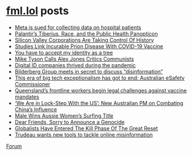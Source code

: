 # [fml.lol](https://fml.lol) posts
<!-- BLOG-POST-LIST:START -->
- [Meta is sued for collecting data on hospital patients](https://fml.lol/meta-is-sued-for-collecting-data-on-hospital-patients/)
- [Palantir’s Tiberius, Race, and the Public Health Panopticon](https://fml.lol/palantirs-tiberius-race-and-the-public-health-panopticon/)
- [Silicon Valley Corporations Are Taking Control Of History](https://fml.lol/silicon-valley-corporations-are-taking-control-of-history/)
- [Studies Link Incurable Prion Disease With COVID-19 Vaccine](https://fml.lol/studies-link-incurable-prion-disease-with-covid-19-vaccine/)
- [You have to accept my identity as a tree](https://fml.lol/you-have-to-accept-my-identity-as-a-tree/)
- [Mike Tyson Calls Alex Jones Critics Communists](https://fml.lol/mike-tyson-calls-alex-jones-critics-communists/)
- [Digital ID companies thrived during the pandemic](https://fml.lol/digital-id-companies-thrived-during-the-pandemic/)
- [Bilderberg Group meets in secret to discuss “disinformation”](https://fml.lol/bilderberg-group-meets-in-secret-to-discuss-disinformation/)
- [This era of big tech exceptionalism has got to end: Australian eSafety Commissioner](https://fml.lol/this-era-of-big-tech-exceptionalism-has-got-to-end-australian-esafety-commissioner/)
- [Queensland’s frontline workers begin legal challenges against vaccine mandates](https://fml.lol/queenslands-frontline-workers-begin-legal-challenges-against-vaccine-mandates/)
- [‘We Are in Lock-Step With the US’: New Australian PM on Combating China’s Influence](https://fml.lol/we-are-in-lock-step-with-the-us-new-australian-pm-on-combating-chinas-influence/)
- [Male Wins Aussie Women’s Surfing Title](https://fml.lol/male-wins-aussie-womens-surfing-title/)
- [Dear Friends, Sorry to Announce a Genocide](https://fml.lol/dear-friends-sorry-to-announce-a-genocide/)
- [Globalists Have Entered The Kill Phase Of The Great Reset](https://fml.lol/globalists-have-entered-the-kill-phase-of-the-great-reset/)
- [Trudeau wants new tools to tackle online misinformation](https://fml.lol/trudeau-wants-new-tools-to-tackle-online-misinformation/)
<!-- BLOG-POST-LIST:END -->

[Forum](https://forum.fml.lol)
